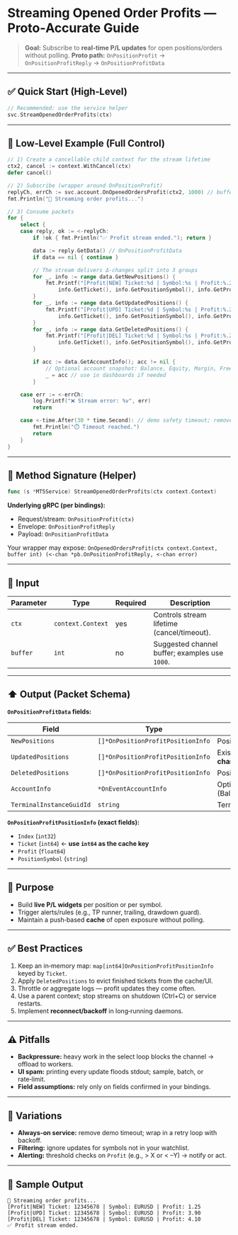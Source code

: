 # Streaming Opened Order Profits — Proto‑Accurate Guide

> **Goal:** Subscribe to **real‑time P/L updates** for open positions/orders without polling.
> **Proto path:** `OnPositionProfit` → `OnPositionProfitReply` → `OnPositionProfitData`

---

## ✅ Quick Start (High‑Level)

```go
// Recommended: use the service helper
svc.StreamOpenedOrderProfits(ctx)
```

---

## 🔧 Low‑Level Example (Full Control)

```go
// 1) Create a cancellable child context for the stream lifetime
ctx2, cancel := context.WithCancel(ctx)
defer cancel()

// 2) Subscribe (wrapper around OnPositionProfit)
replyCh, errCh := svc.account.OnOpenedOrdersProfit(ctx2, 1000) // buffer=1000 is a safe demo default
fmt.Println("🔄 Streaming order profits...")

// 3) Consume packets
for {
    select {
    case reply, ok := <-replyCh:
        if !ok { fmt.Println("✅ Profit stream ended."); return }

        data := reply.GetData() // OnPositionProfitData
        if data == nil { continue }

        // The stream delivers Δ-changes split into 3 groups
        for _, info := range data.GetNewPositions() {
            fmt.Printf("[Profit|NEW] Ticket:%d | Symbol:%s | Profit:%.2f\n",
                info.GetTicket(), info.GetPositionSymbol(), info.GetProfit())
        }
        for _, info := range data.GetUpdatedPositions() {
            fmt.Printf("[Profit|UPD] Ticket:%d | Symbol:%s | Profit:%.2f\n",
                info.GetTicket(), info.GetPositionSymbol(), info.GetProfit())
        }
        for _, info := range data.GetDeletedPositions() {
            fmt.Printf("[Profit|DEL] Ticket:%d | Symbol:%s | Profit:%.2f\n",
                info.GetTicket(), info.GetPositionSymbol(), info.GetProfit())
        }

        if acc := data.GetAccountInfo(); acc != nil {
            // Optional account snapshot: Balance, Equity, Margin, FreeMargin, Profit, etc.
            _ = acc // use in dashboards if needed
        }

    case err := <-errCh:
        log.Printf("❌ Stream error: %v", err)
        return

    case <-time.After(30 * time.Second): // demo safety timeout; remove in production
        fmt.Println("⏱️ Timeout reached.")
        return
    }
}
```

---

## 🧾 Method Signature (Helper)

```go
func (s *MT5Service) StreamOpenedOrderProfits(ctx context.Context)
```

**Underlying gRPC (per bindings):**

* Request/stream: `OnPositionProfit(ctx)`
* Envelope: `OnPositionProfitReply`
* Payload: `OnPositionProfitData`

Your wrapper may expose:
`OnOpenedOrdersProfit(ctx context.Context, buffer int) (<-chan *pb.OnPositionProfitReply, <-chan error)`

---

## 🔽 Input

| Parameter | Type              | Required | Description                                    |
| --------- | ----------------- | -------- | ---------------------------------------------- |
| `ctx`     | `context.Context` | yes      | Controls stream lifetime (cancel/timeout).     |
| `buffer`  | `int`             | no       | Suggested channel buffer; examples use `1000`. |

---

## ⬆️ Output (Packet Schema)

**`OnPositionProfitData` fields:**

| Field                    | Type                              | Purpose                                                              |
| ------------------------ | --------------------------------- | -------------------------------------------------------------------- |
| `NewPositions`           | `[]*OnPositionProfitPositionInfo` | Positions that **appeared** since last packet.                       |
| `UpdatedPositions`       | `[]*OnPositionProfitPositionInfo` | Existing positions whose profit/fields **changed**.                  |
| `DeletedPositions`       | `[]*OnPositionProfitPositionInfo` | Positions that were **closed/removed**.                              |
| `AccountInfo`            | `*OnEventAccountInfo`             | Optional account snapshot (Balance/Equity/Margin/FreeMargin/Profit). |
| `TerminalInstanceGuidId` | `string`                          | Terminal instance identifier.                                        |

**`OnPositionProfitPositionInfo` (exact fields):**

* `Index` (`int32`)
* `Ticket` (`int64`)  ← **use `int64` as the cache key**
* `Profit` (`float64`)
* `PositionSymbol` (`string`)

---

## 🎯 Purpose

* Build **live P/L widgets** per position or per symbol.
* Trigger alerts/rules (e.g., TP runner, trailing, drawdown guard).
* Maintain a push‑based **cache** of open exposure without polling.

---

## ✅ Best Practices

1. Keep an in‑memory map: `map[int64]OnPositionProfitPositionInfo` keyed by `Ticket`.
2. Apply `DeletedPositions` to evict finished tickets from the cache/UI.
3. Throttle or aggregate logs — profit updates they come often.
4. Use a parent context; stop streams on shutdown (Ctrl+C) or service restarts.
5. Implement **reconnect/backoff** in long‑running daemons.

---

## ⚠️ Pitfalls

* **Backpressure:** heavy work in the select loop blocks the channel → offload to workers.
* **UI spam:** printing every update floods stdout; sample, batch, or rate‑limit.
* **Field assumptions:** rely only on fields confirmed in your bindings.

---

## 🔀 Variations

* **Always‑on service:** remove demo timeout; wrap in a retry loop with backoff.
* **Filtering:** ignore updates for symbols not in your watchlist.
* **Alerting:** threshold checks on `Profit` (e.g., > X or < –Y) → notify or act.

---

## 🧪 Sample Output

```
🔄 Streaming order profits...
[Profit|NEW] Ticket: 12345678 | Symbol: EURUSD | Profit: 1.25
[Profit|UPD] Ticket: 12345678 | Symbol: EURUSD | Profit: 3.90
[Profit|DEL] Ticket: 12345678 | Symbol: EURUSD | Profit: 4.10
✅ Profit stream ended.
```
